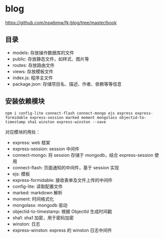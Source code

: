 # blog

https://github.com/nswbmw/N-blog/tree/master/book

## 目录
- models: 存放操作数据库的文件
- public: 存放静态文件，如样式、图片等
- routes: 存放路由文件
- views: 存放模板文件
- index.js: 程序主文件
- package.json: 存储项目名、描述、作者、依赖等等信息

## 安装依赖模块
```
npm i config-lite connect-flash connect-mongo ejs express express-formidable express-session marked moment mongolass objectid-to-timestamp sha1 winston express-winston --save
```
对应模块的用处：
- express: web 框架
- express-session: session 中间件
- connect-mongo: 将 session 存储于 mongodb，结合 express-session 使用
- connect-flash: 页面通知的中间件，基于 session 实现
- ejs: 模板
- express-formidable: 接收表单及文件上传的中间件
- config-lite: 读取配置文件
- marked: markdown 解析
- moment: 时间格式化
- mongolass: mongodb 驱动
- objectid-to-timestamp: 根据 ObjectId 生成时间戳
- sha1: sha1 加密，用于密码加密
- winston: 日志
- express-winston: express 的 winston 日志中间件
